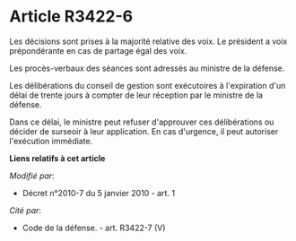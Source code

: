 # Article R3422-6

Les décisions sont prises à la majorité relative des voix. Le président a voix prépondérante en cas de partage égal des
voix. 

Les procès-verbaux des séances sont adressés au ministre de la défense. 

Les délibérations du conseil de gestion sont exécutoires à l'expiration d'un délai de trente jours à compter de leur
réception par le ministre de la défense. 

Dans ce délai, le ministre peut refuser d'approuver ces délibérations ou décider de surseoir à leur application. En cas
d'urgence, il peut autoriser l'exécution immédiate.

**Liens relatifs à cet article**

_Modifié par_:

  - Décret n°2010-7 du 5 janvier 2010 - art. 1

_Cité par_:

  - Code de la défense. - art. R3422-7 (V)
